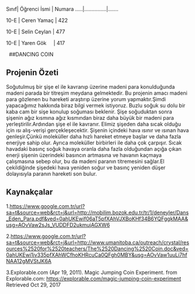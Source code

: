 Sınıf| Öğrenci İsmi  | Numara
.....|...............|.......

10-E | Ceren Yamaç   | 422

10-E | Selin Ceylan  | 477

10-E | Yaren Gök     | 417

   ##DANCING COIN
   
## Projenin Özeti 
Soğutulmuş bir şişe el ile kavranıp üzerine madeni para konulduğunda madeni parada bir titreşim meydana gelmektedir. Bu projenin amacı madeni para gözlenen bu hareketi araştırıp üzerine yorum yapmaktır.Şimdi yapacağımız  hakkında biraz bilgi vermek istiyoruz.
Buzlu soğuk su dolu bir kaba cam bir sişe konulup soğuması beklenir. Şişe soğuduktan sonra şişenin ağız kısmına ağız kısmından biraz daha büyük bir madeni para yerleştirilir.Ardından şişe el ile kavranır. Elimiz şişeden daha sıcak olduğu için ısı alış-verişi gerçekleşecektir. Şişenin içindeki hava ısınır ve ısınan hava genleşir.Çünkü moleküller daha hızlı hareket etmeye başlar ve daha fazla enerjiye sahip olur.
Ayrıca moleküller birbirleri ile daha çok çarpışır. Sıcak havadaki basınç soğuk havaya oranla daha fazla olduğundan açığa çıkan enerji şişenin üzerindeki basıncın artmasına ve havanın kaçmaya çalışmasına sebep olur, bu da madeni paranın titremesini sağlar.El çekildiğinde şişedeki hava yeniden soğur ve basınç yeniden düşer dolayısıyla paranın hareketi son bulur.
## Kaynakçalar 
1.https://www.google.com.tr/url?sa=t&source=web&rct=j&url=http://mobilim.bozok.edu.tr/tr/1/deneyler/Dans_Eden_Para.pdf&ved=0ahUKEwif06aT5pfXAhVJXBoKHf34B6YQFggkMAA&usg=AOvVaw2sJs_VUDDFD2ukmujAGXW6

2.https://www.google.com.tr/url?sa=t&source=web&rct=j&url=http://www.umanitoba.ca/outreach/crystal/resources%2520for%2520teachers/The%2520Dancing%2520Coin.doc&ved=0ahUKEwi1jv335pfXAhWCfhoKHRcuCa0QFgh0MBY&usg=AOvVaw1uuLi7hfNAA12gMVStJK6A

3.Explorable.com (Apr 19, 2011). Magic Jumping Coin Experiment. from Explorable.com: https://explorable.com/magic-jumping-coin-experiment
Retrieved Oct 29, 2017 
